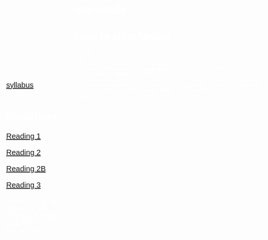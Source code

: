 # new-body
<!DOCTYPE html>
<html>

<head>
<title> Intro to New Media </title>
    <body background="image/smoke11small.jpg">
<head>

    
<Body text="white"><h1><h2></h2></h1></Body>

<h1><b> Intro to New Media </b></h1>
    
<style type="text/css">
<body background="image/IMG_4660.JPG">
a:link {
	text-decoration: none;
	color: coral;
}
a:visited {
	text-decoration: none;
	
}
a:hover {
	text-decoration: none;
	
}
a:active {
	text-decoration: none;
}
#sideDiv1 {
	position:fixed;
	width:42px;
	height:3244px;
	left: 227px;
	top: 21px;
}
#sideDiv11 {
	position:fixed;
	width:42px;
	height:3244px;
	z-index:2;
	left: 727px;
	top: 21px;
}
#sideDiv2 {
	position:fixed;
	width:230px;
	height:75px;
	font-family: Arial, Helvetica, sans-serif;
	font-size: 20px;
	left: 49px;
	top: 58px;
}
#sideDiv3 {
	position:fixed;
	width:143px;
	height:115px;
	left: 50px;
	top: 275px;
	font-family: Arial, Helvetica, sans-serif;
	font-size: 20px;
}
#sideDiv4 {
	position:fixed;
	width:143px;
	height:115px;
	left: 50px;
	top: 329px;
	font-family: Arial, Helvetica, sans-serif;
	font-size: 20px;
}
#sideDiv5{
	position:absolute;
	width:818px;
	height:4211px;
	left: 751px;
	top: 121px;
	font-family: Arial, Helvetica, sans-serif;
	font-size: 20px;
}
#sideDiv6 {
	position:absolute;
	width:418px;
	height:4211px;
	left: 251px;
	top: 121px;
	font-family: Arial, Helvetica, sans-serif;
	font-size: 20px;
}
.div1{
	position:absolute;
	width:818px;
	height:4211px;
	left: 301px;
	top: 121px;
	font-family: Arial, Helvetica, sans-serif;
	font-size: 16px;
}
#div2{
	position:absolute;
	left: 301px;
	top: 130px;
	font-family: Arial, Helvetica, sans-serif;
	font-size: 16px;
}
    </style>
    </head>
    <Body>
    
   <div id="sideDiv1"><img height="2543" src="images/shapeimage_1.png" width="8" /></div>
<div id="sideDiv11"><img height="2543" src="images/shapeimage_1.png" width="8" /></div>
        
        <div id="sideDiv2">Jasmine Murrell</a><br />6:55-9:05 Tues/Thurs<br />Room E-301<br/>
        <a href="mailto:Jasminemurrell@gmail.com">jasminemurrell@gmail.com</a><br /><br />HUW 112 <br />Introduction<br />to New Media <br />Spring 2018</div>

<div id="sideDiv3">
<p><a href ="murrell.laguardia -2final.pdf">syllabus</a></p>
</div>
<div id="sideDiv4">
    <h2> Readings</h2>
    <p><a href="readings/Ecstasy_of_Influence.pdf">Reading 1</a></p>
    <p><a href="http://rhizome.org/editorial/2013/dec/17/mundane-afrofuturist-manifesto/">Reading 2</a></p>
    <p><a href="https://www.youtube.com/watch?v=otUJvQhCjJ0">Reading 2B</a></p>
    <p><a href="readings/themediumisthemassage2.pdf">Reading 3</a></p>
    
    <h3>Tutorials</h3>
    <p><a href= “tutorialpage/tutorial.html”>Tutorials and More help</a><p>
    
</body>
